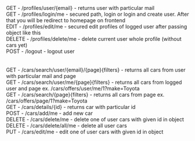 <br /><br />
GET    - /profiles/user/{email} - returns user with particular mail <br />
GET    - /profiles/login/me - secured path, login or login and create user. After that you will be redirect to homepage on frontend <br />
EDIT   - /profiles/edit/me - secured edit profiles of logged user after passing object like this<br />
DELETE - /profiles/delete/me - delete current user whole profile (without cars yet) <br />
POST   - /logout - logout user <br />
<br /><br />
GET    - /cars/search/user/{email}/{page}{filters} - returns all cars from user with particular mail and page <br />
GET    - /cars/search/user/me/{page}{filters} - returns all cars from logged user and page ex. /cars/offers/user/me/1?make=Toyota<br />
GET    - /cars/search/{page}{filters} - returns all cars from page ex. /cars/offers/page/1?make=Toyota<br />
GET    - /cars/details/{id} - returns car with particular id <br />
POST   - /cars/add/me - add new car <br />
DELETE - /cars/delete/me - delete one of user cars with given id in object<br />
DELETE - /cars/delete/all/me - delete all user cars <br />
PUT    - /cars/edit/me - edit one of user cars with given id in object<br />

